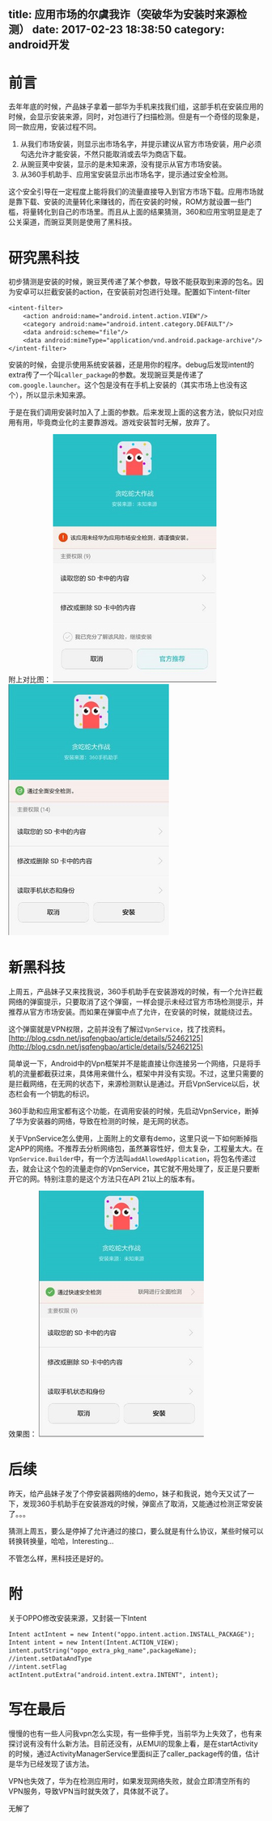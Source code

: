 title: 应用市场的尔虞我诈（突破华为安装时来源检测）
date: 2017-02-23 18:38:50
category: android开发
---

# 前言

去年年底的时候，产品妹子拿着一部华为手机来找我们组，这部手机在安装应用的时候，会显示安装来源，同时，对包进行了扫描检测。但是有一个奇怪的现象是，同一款应用，安装过程不同。
1. 从我们市场安装，则显示出市场名字，并提示建议从官方市场安装，用户必须勾选允许才能安装，不然只能取消或去华为商店下载。
2. 从豌豆荚中安装，显示的是未知来源，没有提示从官方市场安装。
3. 从360手机助手、应用宝安装显示出市场名字，提示通过安全检测。

这个安全引导在一定程度上能将我们的流量直接导入到官方市场下载。应用市场就是靠下载、安装的流量转化来赚钱的，而在安装的时候，ROM方就设置一些门槛，将量转化到自己的市场里。而且从上面的结果猜测，360和应用宝明显是走了公关渠道，而豌豆荚则是使用了黑科技。

<!-- more -->

# 研究黑科技
初步猜测是安装的时候，豌豆荚传递了某个参数，导致不能获取到来源的包名。因为安卓可以拦截安装的action，在安装前对包进行处理。配置如下intent-filter
```
<intent-filter>
	<action android:name="android.intent.action.VIEW"/>
	<category android:name="android.intent.category.DEFAULT"/>
	<data android:scheme="file"/>
	<data android:mimeType="application/vnd.android.package-archive"/>
</intent-filter>
```

安装的时候，会提示使用系统安装器，还是用你的程序。debug后发现intent的extra传了一个叫`caller_package`的参数。发现豌豆荚是传递了`com.google.launcher`。这个包是没有在手机上安装的（其实市场上也没有这个），所以显示未知来源。

于是在我们调用安装时加入了上面的参数。后来发现上面的这套方法，貌似只对应用有用，毕竟商业化的主要靠游戏。游戏安装暂时无解，放弃了。

附上对比图：
![我们的APP](/image/20170223/our.jpg)![360手机助手](/image/20170223/360.jpg)

# 新黑科技

上周五，产品妹子又来找我说，360手机助手在安装游戏的时候，有一个允许拦截网络的弹窗提示，只要取消了这个弹窗，一样会提示未经过官方市场检测提示，并推荐从官方市场安装。而如果在弹窗中点了允许，在安装的时候，就能绕过去。

这个弹窗就是VPN权限，之前并没有了解过`VpnService`，找了找资料。
[http://blog.csdn.net/jsqfengbao/article/details/52462125](http://blog.csdn.net/jsqfengbao/article/details/52462125)

简单说一下，Android中的Vpn框架并不是能直接让你连接另一个网络，只是将手机的流量都截获过来，具体用来做什么，框架中并没有实现。不过，这里只需要的是拦截网络，在无网的状态下，来源检测默认是通过。开启VpnService以后，状态栏会有一个钥匙的标识。

360手助和应用宝都有这个功能，在调用安装的时候，先启动VpnService，断掉了华为安装器的网络，导致在检测的时候，是无网的状态。

关于VpnService怎么使用，上面附上的文章有demo，这里只说一下如何断掉指定APP的网络。不推荐去分析网络包，虽然兼容性好，但太复杂，工程量太大。在`VpnService.Builder`中，有一个方法叫`addAllowedApplication`，将包名传递过去，就会让这个包的流量走你的VpnService，其它就不用处理了，反正是只要断开它的网。特别注意的是这个方法只在API 21以上的版本有。

效果图：
![加入VPN功能](/image/20170223/our-vpn.jpg)

# 后续
昨天，给产品妹子发了个停安装器网络的demo，妹子和我说，她今天又试了一下，发现360手机助手在安装游戏的时候，弹窗点了取消，又能通过检测正常安装了。。。

猜测上周五，要么是停掉了允许通过的接口，要么就是有什么协议，某些时候可以转换转换量，哈哈，Interesting...

不管怎么样，黑科技还是好的。

# 附

关于OPPO修改安装来源，又封装一下Intent
```
Intent actIntent = new Intent("oppo.intent.action.INSTALL_PACKAGE");
Intent intent = new Intent(Intent.ACTION_VIEW);
intent.putString("oppo_extra_pkg_name",packageName);
//intent.setDataAndType
//intent.setFlag
actIntent.putExtra("android.intent.extra.INTENT", intent);
```


# 写在最后
慢慢的也有一些人问我vpn怎么实现，有一些伸手党，当前华为上失效了，也有来探讨说有没有什么新方法。目前还没有，从EMUI的现象上看，是在startActivity的时候，通过ActivityManagerService里面纠正了caller_package传的值，估计是华为已经发现了该方法。

VPN也失效了，华为在检测应用时，如果发现网络失败，就会立即清空所有的VPN服务，导致VPN当时就失效了，具体就不说了。

无解了
